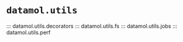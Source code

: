# `datamol.utils`

::: datamol.utils.decorators
::: datamol.utils.fs
::: datamol.utils.jobs
::: datamol.utils.perf
